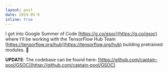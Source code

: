 ```yaml
---
layout: post
date: 2019-05-9
inline: true
---
```

I got into Google Summer of Code [https://g.co/gsoc](https://g.co/gsoc) where I'll be working with the TensorFlow Hub Team [https://tensorflow.org/hub](https://tensorflow.org/hub) building pretrained modules. 🥳
 
**UPDATE**: The codebase can be found here: [https://github.com/captain-pool/GSOC](httsp://github.com/captain-pool/GSOC)
